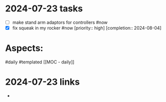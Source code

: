 
# 2024-07-23 tasks

- [ ] make stand arm adaptors for controllers #now 
- [x] fix squeak in my rocker #now  [priority:: high]  [completion:: 2024-08-04]

# Aspects:
#daily #templated
[[MOC - daily]]

# 2024-07-23 links
- 


